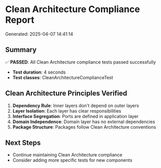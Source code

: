 # Clean Architecture Compliance Report

Generated: 2025-04-07 14:41:14

## Summary

✅ **PASSED**: All Clean Architecture compliance tests passed successfully

- **Test duration**: 4 seconds
- **Test classes**: CleanArchitectureComplianceTest

## Clean Architecture Principles Verified

1. **Dependency Rule**: Inner layers don't depend on outer layers
2. **Layer Isolation**: Each layer has clear responsibilities
3. **Interface Segregation**: Ports are defined in application layer
4. **Domain Independence**: Domain layer has no external dependencies
5. **Package Structure**: Packages follow Clean Architecture conventions

## Next Steps

- Continue maintaining Clean Architecture compliance
- Consider adding more specific tests for new components
